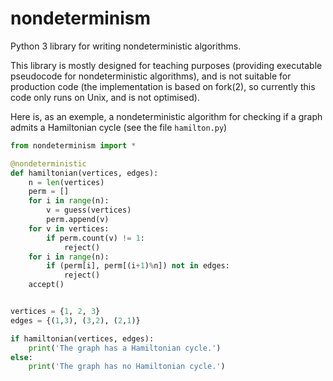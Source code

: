 # nondeterminism

Python 3 library for writing nondeterministic algorithms.

This library is mostly designed for teaching purposes (providing executable pseudocode for nondeterministic algorithms), and is not suitable for production code (the implementation is based on fork(2), so currently this code only runs on Unix, and is not optimised).

Here is, as an exemple, a nondeterministic algorithm for checking if a graph admits a Hamiltonian cycle (see the file `hamilton.py`)

```python
from nondeterminism import *

@nondeterministic
def hamiltonian(vertices, edges):
    n = len(vertices)
    perm = []
    for i in range(n):
        v = guess(vertices)
        perm.append(v)
    for v in vertices:
        if perm.count(v) != 1:
            reject()
    for i in range(n):
        if (perm[i], perm[(i+1)%n]) not in edges:
            reject()
    accept()


vertices = {1, 2, 3}
edges = {(1,3), (3,2), (2,1)}

if hamiltonian(vertices, edges):
    print('The graph has a Hamiltonian cycle.')
else:
    print('The graph has no Hamiltonian cycle.')

```
